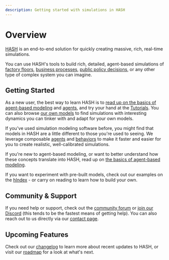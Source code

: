 ```yaml
---
description: Getting started with simulations in HASH
---
```


# Overview

[HASH](/) is an end-to-end solution for quickly creating massive, rich, real-time simulations.

You can use HASH's tools to build rich, detailed, agent-based simulations of [factory floors](/@hash/warehouse-conveyor1), [business processes](/@hash/interconnected-call-center), [public policy decisions](/@b/sir-infection-network-w-rapid-tests), or any other type of complex system you can imagine.

## Getting Started

<Hint style="success">
  
As a new user, the best way to learn HASH is to [read up on the basics of agent-based modeling](/docs/simulation/creating-simulations/agent-based-modeling-basics-1) and [agents](/docs/simulation/creating-simulations/anatomy-of-an-agent), and try your hand at the [Tutorials](/docs/simulation/tutorials/hello-hash). You can also browse [our own models](/models?sort=popularity&query=%40hash) to find simulations with interesting dynamics you can tinker with and adapt for your own models.
  
</Hint>

If you've used simulation modeling software before, you might find that models in HASH are a little different to those you're used to seeing. We leverage composable [agents](/docs/simulation/creating-simulations/anatomy-of-an-agent/) and [behaviors](/docs/simulation/creating-simulations/behaviors/) to make it faster and easier for you to create realistic, well-calibrated simulations.

If you're new to agent-based modeling, or want to better understand how these concepts translate into HASH, read up on [the basics of agent-based modeling](/docs/simulation/creating-simulations/agent-based-modeling-basics-1).

If you want to experiment with pre-built models, check out our examples on the [hIndex](/models?sort=popularity&query=%40hash) - or carry on reading to learn how to build your own.

## Community & Support

If you need help or support, check out the [community forum](https://community.hash.ai/) or [join our Discord](/discord) \(this tends to be the fastest means of getting help\). You can also reach out to us directly via our [contact page](/contact).

## Upcoming Features

Check out our [changelog](/updates) to learn more about recent updates to HASH, or visit our [roadmap](/roadmap) for a look at what's next.

